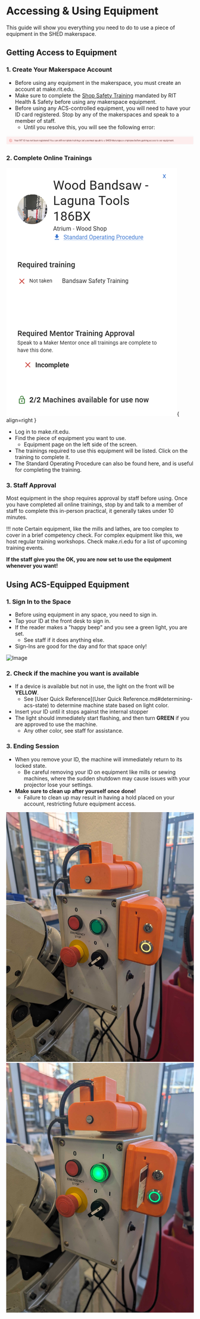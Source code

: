 # Accessing & Using Equipment

This guide will show you everything you need to do to use a piece of equipment in the SHED makerspace.

## Getting Access to Equipment

### 1. Create Your Makerspace Account

* Before using any equipment in the makerspace, you must create an account at make.rit.edu.
* Make sure to complete the [Shop Safety Training](https://rit.sabacloud.com/Saba/Web_spf/NA3P1PRD0049/common/leclassview/dowbt-0000146117) mandated by RIT Health & Safety before using any makerspace equipment.
* Before using any ACS-controlled equipment, you will need to have your ID card registered. Stop by any of the makerspaces and speak to a member of staff.
    * Until you resolve this, you will see the following error:

![Image](assets/training%20image%20rit%20id%20not%20registered%20(1).png)

### 2. Complete Online Trainings

![Image](assets/acs%20machine%20training.png){ align=right }

* Log in to make.rit.edu.
* Find the piece of equipment you want to use.
    * Equipment page on the left side of the screen.
* The trainings required to use this equipment will be listed. Click on the training to complete it.
* The Standard Operating Procedure can also be found here, and is useful for completing the training.

### 3. Staff Approval

Most equipment in the shop requires approval by staff before using. Once you have completed all online trainings, stop by and talk to a member of staff to complete this in-person practical, it generally takes under 10 minutes. 

!!! note
    Certain equipment, like the mills and lathes, are too complex to cover in a brief competency check. For complex equipment like this, we host regular training workshops. Check make.ri.edu for a list of upcoming training events.

**If the staff give you the OK, you are now set to use the equipment whenever you want!**

## Using ACS-Equipped Equipment

### 1. Sign In to the Space

* Before using equipment in any space, you need to sign in.
* Tap your ID at the front desk to sign in. 
* If the reader makes a "happy beep" and you see a green light, you are set.
    * See staff if it does anything else.
* Sign-Ins are good for the day and for that space only!

![Image](assets/training%20signing%20in.png)

### 2. Check if the machine you want is available

* If a device is available but not in use, the light on the front will be **YELLOW**.
    * See [User Quick Reference](User Quick Reference.md#determining-acs-state) to determine machine state based on light color.
* Insert your ID until it stops against the internal stopper
* The light should immediately start flashing, and then turn **GREEN** if you are approved to use the machine.
    * Any other color, see staff for assistance.

### 3. Ending Session
* When you remove your ID, the machine will immediately return to its locked state.
    * Be careful removing your ID on equipment like mills or sewing machines, where the sudden shutdown may cause issues with your projector lose your settings.
* **Make sure to clean up after yourself once done!**
    * Failure to clean up may result in having a hold placed on your account, restricting future equipment access.

![Image](assets/training%20acs%20idle.jpg)
![Image](assets/training%20acs%20unlocked.jpg)
